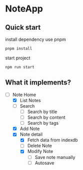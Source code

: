 # NoteApp

## Quick start

install dependency use pnpm

```
pnpm install
```

start project

```
npm run start
```

## What it implements?

-   [ ] Note Home
    -   [x] List Notes
    -   [ ] Search
        -   [ ] Search by title
        -   [ ] Search by content
        -   [ ] Search by tags
    -   [x] Add Note
    -   [x] Note detail
        -   [x] Fetch data from indexdb
        -   [ ] Delete Note
        -   [x] Modify Note
            -   [ ] Save note manually
            -   [ ] Autosave
